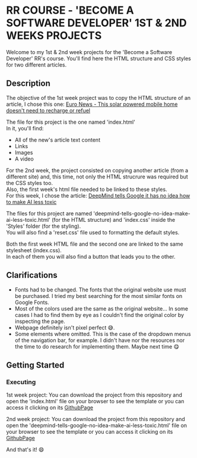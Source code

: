 # RR COURSE - 'BECOME A SOFTWARE DEVELOPER' 1ST & 2ND WEEKS PROJECTS
Welcome to my 1st & 2nd week projects for the 'Become a Software Developer' RR's course.
You'll find here the HTML structure and CSS styles for two different articles.

## Description
The objective of the 1st week project was to copy the HTML structure of an article, I chose this one:
[Euro News - This solar powered mobile home doesn't need to recharge or refuel](https://www.euronews.com/green/2021/09/17/this-solar-powered-mobile-home-doesn-t-need-to-recharge-or-refuel#)

The file for this project is the one named 'index.html'  
In it, you'll find:
* All of the new's article text content
* Links
* Images
* A video

For the 2nd week, the project consisted on copying another article (from a different site) and, this time, not only the HTML strucrure was required but the CSS styles too.  
Also, the first week's html file needed to be linked to these styles.  
For this week, I chose the article:
[DeepMind tells Google it has no idea how to make AI less toxic](https://thenextweb.com/news/deepmind-tells-google-no-idea-make-ai-less-toxic)

The files for this project are named 'deepmind-tells-google-no-idea-make-ai-less-toxic.html' (for the HTML structure) and 'index.css' inside the 'Styles' folder (for the styling).  
You will also find a 'reset.css' file used to formatting the default styles.

Both the first week HTML file and the second one are linked to the same stylesheet (index.css).  
In each of them you will also find a button that leads you to the other.

## Clarifications
* Fonts had to be changed. The fonts that the original website use must be purchased. I tried my best searching for the most similar fonts on Google Fonts.
* Most of the colors used are the same as the original website... In some cases I had to find them by eye as I couldn't find the original color by inspecting the page.
* Webpage definitely isn't pixel perfect :sweat_smile:.
* Some elements where omitted. This is the case of the dropdown menus of the navigation bar, for example. I didn't have nor the resources nor the time to do research for implementing them. Maybe next time :yum:
## Getting Started

### Executing 
1st week project: You can download the project from this repository and open the 'index.html' file on your browser to see the template
or you can access it clicking on its [GithubPage](https://palomaquiroz.github.io/1stWeekNews/)

2nd week project: You can download the project from this repository and open the 'deepmind-tells-google-no-idea-make-ai-less-toxic.html' file on your browser to see the template
or you can access it clicking on its [GithubPage](https://palomaquiroz.github.io/1stWeekNews/deepmind-tells-google-no-idea-make-ai-less-toxic.html)

And that's it! :smile:
